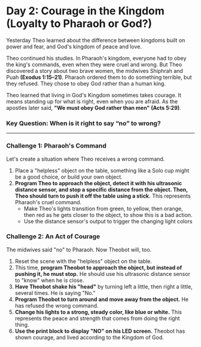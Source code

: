 # Day 2: Courage in the Kingdom (Loyalty to Pharaoh or God?)

Yesterday Theo learned about the difference between kingdoms built on power and fear, and God's kingdom of peace and love.

Theo continued his studies. In Pharaoh's kingdom, everyone had to obey the king's commands, even when they were cruel and wrong.
But Theo discovered a story about two brave women, the midwives Shiphrah and Puah **(Exodus 1:15–21)**.
Pharaoh ordered them to do something terrible, but they refused. They chose to obey God rather than a human king.

Theo learned that living in God's Kingdom sometimes takes courage.
It means standing up for what is right, even when you are afraid. As the apostles later said, **"We must obey God rather than men" (Acts 5:29)**.

### Key Question: When is it right to say “no” to wrong?

---

### Challenge 1: Pharaoh's Command

Let's create a situation where Theo receives a wrong command.

1.  Place a "helpless" object on the table, something like a Solo cup might be a good choice, or build your own object.
2.  **Program Theo to approach the object, detect it with his ultrasonic distance sensor, and stop a specific distance from the object. Then, Theo should turn to push it off the table using a stick.** This represents Pharaoh's cruel command.
    * Make Theo's lights transition from green, to yellow, then orange, then red as he gets closer to the object, to show this is a bad action. 
    * Use the distance sensor's output to trigger the changing light colors

### Challenge 2: An Act of Courage

The midwives said "no" to Pharaoh. Now Theobot will, too.

1.  Reset the scene with the "helpless" object on the table.
2.  This time, **program Theobot to approach the object, but instead of pushing it, he must stop.** He should use his ultrasonic distance sensor to "know" when he is close.
3.  **Have Theobot shake his "head"** by turning left a little, then right a little, several times. He is saying "No."
4.  **Program Theobot to turn around and move away from the object.** He has refused the wrong command.
5.  **Change his lights to a strong, steady color, like blue or white.** This represents the peace and strength that comes from doing the right thing.
6.  **Use the print block to display "NO" on his LED screen.** Theobot has shown courage, and lived according to the Kingdom of God.

